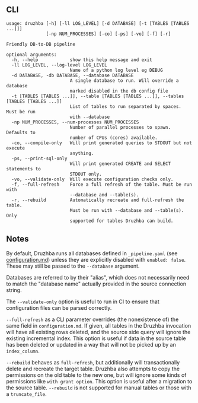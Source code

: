 
## CLI

```
usage: druzhba [-h] [-ll LOG_LEVEL] [-d DATABASE] [-t [TABLES [TABLES ...]]]
               [-np NUM_PROCESSES] [-co] [-ps] [-vo] [-f] [-r]

Friendly DB-to-DB pipeline

optional arguments:
  -h, --help            show this help message and exit
  -ll LOG_LEVEL, --log-level LOG_LEVEL
                        Name of a python log level eg DEBUG
  -d DATABASE, -db DATABASE, --database DATABASE
                        A single database to run. Will override a database
                        marked disabled in the db config file
  -t [TABLES [TABLES ...]], --table [TABLES [TABLES ...]], --tables [TABLES [TABLES ...]]
                        List of tables to run separated by spaces. Must be run
                        with --database
  -np NUM_PROCESSES, --num-processes NUM_PROCESSES
                        Number of parallel processes to spawn. Defaults to
                        number of CPUs (cores) available.
  -co, --compile-only   Will print generated queries to STDOUT but not execute
                        anything.
  -ps, --print-sql-only
                        Will print generated CREATE and SELECT statements to
                        STDOUT only.
  -vo, --validate-only  Will execute configuration checks only.
  -f, --full-refresh    Force a full refresh of the table. Must be run with
                        --database and --table(s).
  -r, --rebuild         Automatically recreate and full-refresh the table.
                        Must be run with --database and --table(s). Only
                        supported for tables Druzhba can build.
```

## Notes

By default, Druzhba runs all databases defined in `_pipeline.yaml` (see [configuration.md](configuration.md)) unless they are explicitly
disabled with `enabled: false`. These may still be passed to the `--database` argument.

Databases are referred to by their "alias", which does not necessarily need to match the "database name" actually provided
in the source connection string.

The `--validate-only` option is useful to run in CI to ensure that configuration files can be parsed correctly.

`--full-refresh` as a CLI parameter overrides (the nonexistence of) the same field in `configuration.md`. If given,
all tables in the Druzhba invocation will have all existing rows deleted, and the source side query will ignore the existing
incremental index. This option is useful if data in the source table has been deleted or updated in a way that will not be
picked up by an `index_column`.

`--rebuild` behaves as `full-refresh`, but additionally will transactionally delete and recreate the target table.
Druzhba also attempts to copy the permissions on the old table to the new one, but will ignore some kinds of
permissions like `with grant option`. This option is useful after a migration to the source table. `--rebuild` is
not supported for manual tables or those with a `truncate_file`.



